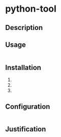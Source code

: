 # python-tool
## Description

## Usage

```

```

## Installation

1. 
2. 
3. 

## Configuration

```

```

## Justification

